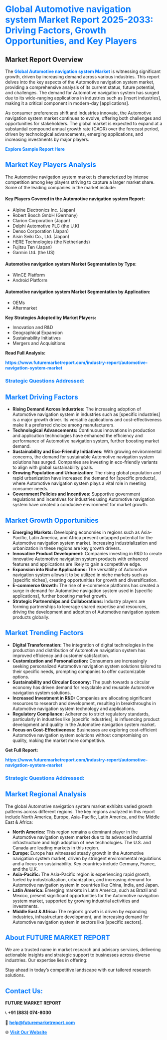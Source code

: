 <h1 style="color: #007BFF;">Global Automotive navigation system Market Report 2025-2033: Driving Factors, Growth Opportunities, and Key Players</h1>

<section id="overview">
<h2>Market Report Overview</h2>
<p>The <a href="https://www.futuremarketreport.com/industry-report/automotive-navigation-system-market" style="color: #007BFF; text-decoration: none;"><strong>Global Automotive navigation system Market</strong></a> is witnessing significant growth, driven by increasing demand across various industries. This report delves into the key aspects of the Automotive navigation system market, providing a comprehensive analysis of its current status, future potential, and challenges. The demand for Automotive navigation system has surged due to its wide-ranging applications in industries such as [insert industries], making it a critical component in modern-day [applications].</p>
<p>As consumer preferences shift and industries innovate, the Automotive navigation system market continues to evolve, offering both challenges and opportunities for stakeholders. The global market is expected to expand at a substantial compound annual growth rate (CAGR) over the forecast period, driven by technological advancements, emerging applications, and increasing investments by major players.</p>
</section>

<section id="overview">
<p><a href="https://www.futuremarketreport.com/request-sample/reportId=43471" style="color: #007BFF; text-decoration: none;"><strong>Explore Sample Report Here</strong></a></p>
</section>

<section id="key-players">
<h2 style="color: #007BFF;">Market Key Players Analysis</h2>
<p>The Automotive navigation system market is characterized by intense competition among key players striving to capture a larger market share. Some of the leading companies in the market include:</p>
<h4>Key Players Covered in the Automotive navigation system Report:</h4>
<ul><li>Alpine Electronics Inc. (Japan)</li><li>Robert Bosch GmbH (Germany)</li><li>Clarion Corporation (Japan)</li><li>Delphi Automotive PLC (the U.K)</li><li>Denso Corporation (Japan)</li><li>Aisin Seiki Co., Ltd. (Japan)</li><li>HERE Technologies (the Netherlands)</li><li>Fujitsu Ten (Japan)</li><li>Garmin Ltd. (the US)</li></ul>
<h4>Automotive navigation system Market Segmentation by Type:</h4>
<ul><li>WinCE Platform</li><li>Android Platform</li></ul>

<h4>Automotive navigation system Market Segmentation by Application:</h4>
<ul><li>OEMs</li><li>Aftermarket</li></ul>
<p><strong>Key Strategies Adopted by Market Players:</strong></p>
<ul>
<li>Innovation and R&D</li>
<li>Geographical Expansion</li>
<li>Sustainability Initiatives</li>
<li>Mergers and Acquisitions</li>
</ul>
</section>

<section>
<p><strong>Read Full Analysis: </strong></p><a href="https://www.futuremarketreport.com/industry-report/automotive-navigation-system-market" style="color: #007BFF; text-decoration: none;"><strong>https://www.futuremarketreport.com/industry-report/automotive-navigation-system-market</strong></a>
<h3 style="color: #007BFF;">Strategic Questions Addressed:</h3>
</section>

<section id="driving-factors">
<h2 style="color: #007BFF;">Market Driving Factors</h2>
<ul>
<li><strong>Rising Demand Across Industries:</strong> The increasing adoption of Automotive navigation system in industries such as [specific industries] is a major growth driver. Its versatile applications and cost-effectiveness make it a preferred choice among manufacturers.</li>
<li><strong>Technological Advancements:</strong> Continuous innovations in production and application technologies have enhanced the efficiency and performance of Automotive navigation system, further boosting market demand.</li>
<li><strong>Sustainability and Eco-Friendly Initiatives:</strong> With growing environmental concerns, the demand for sustainable Automotive navigation system solutions has surged. Companies are investing in eco-friendly variants to align with global sustainability goals.</li>
<li><strong>Growing Population and Urbanization:</strong> The rising global population and rapid urbanization have increased the demand for [specific products], where Automotive navigation system plays a vital role in meeting consumer needs.</li>
<li><strong>Government Policies and Incentives:</strong> Supportive government regulations and incentives for industries using Automotive navigation system have created a conducive environment for market growth.</li>
</ul>
</section>

<section id="growth-opportunities">
<h2 style="color: #007BFF;">Market Growth Opportunities</h2>
<ul>
<li><strong>Emerging Markets:</strong> Developing economies in regions such as Asia-Pacific, Latin America, and Africa present untapped potential for the Automotive navigation system market. Increasing industrialization and urbanization in these regions are key growth drivers.</li>
<li><strong>Innovative Product Development:</strong> Companies investing in R&D to create innovative Automotive navigation system products with enhanced features and applications are likely to gain a competitive edge.</li>
<li><strong>Expansion into Niche Applications:</strong> The versatility of Automotive navigation system allows it to be utilized in niche markets such as [specific niches], creating opportunities for growth and diversification.</li>
<li><strong>E-commerce Growth:</strong> The rise of e-commerce platforms has created a surge in demand for Automotive navigation system used in [specific applications], further boosting market growth.</li>
<li><strong>Strategic Partnerships and Collaborations:</strong> Industry players are forming partnerships to leverage shared expertise and resources, driving the development and adoption of Automotive navigation system products globally.</li>
</ul>
</section>

<section id="trending-factors">
<h2 style="color: #007BFF;">Market Trending Factors</h2>
<ul>
<li><strong>Digital Transformation:</strong> The integration of digital technologies in the production and distribution of Automotive navigation system has improved efficiency and customer satisfaction.</li>
<li><strong>Customization and Personalization:</strong> Consumers are increasingly seeking personalized Automotive navigation system solutions tailored to their specific needs, prompting companies to offer customizable options.</li>
<li><strong>Sustainability and Circular Economy:</strong> The push towards a circular economy has driven demand for recyclable and reusable Automotive navigation system solutions.</li>
<li><strong>Increased Investment in R&D:</strong> Companies are allocating significant resources to research and development, resulting in breakthroughs in Automotive navigation system technology and applications.</li>
<li><strong>Regulatory Compliance:</strong> Adherence to strict regulatory standards, particularly in industries like [specific industries], is influencing product development and quality in the Automotive navigation system market.</li>
<li><strong>Focus on Cost-Effectiveness:</strong> Businesses are exploring cost-efficient Automotive navigation system solutions without compromising on quality, making the market more competitive.</li>
</ul>
</section>

<section>
<p><strong>Get Full Report: </strong></p><a href="https://www.futuremarketreport.com/industry-report/automotive-navigation-system-market" style="color: #007BFF; text-decoration: none;"><strong>https://www.futuremarketreport.com/industry-report/automotive-navigation-system-market</strong></a>
<h3 style="color: #007BFF;">Strategic Questions Addressed:</h3>
</section>


<section id="regional-analysis">
<h2 style="color: #007BFF;">Market Regional Analysis</h2>
<p>The global Automotive navigation system market exhibits varied growth patterns across different regions. The key regions analyzed in this report include North America, Europe, Asia-Pacific, Latin America, and the Middle East & Africa:</p>
<ul>
<li><strong>North America:</strong> This region remains a dominant player in the Automotive navigation system market due to its advanced industrial infrastructure and high adoption of new technologies. The U.S. and Canada are leading markets in this region.</li>
<li><strong>Europe:</strong> Europe has witnessed steady growth in the Automotive navigation system market, driven by stringent environmental regulations and a focus on sustainability. Key countries include Germany, France, and the U.K.</li>
<li><strong>Asia-Pacific:</strong> The Asia-Pacific region is experiencing rapid growth, fueled by industrialization, urbanization, and increasing demand for Automotive navigation system in countries like China, India, and Japan.</li>
<li><strong>Latin America:</strong> Emerging markets in Latin America, such as Brazil and Mexico, present significant opportunities for the Automotive navigation system market, supported by growing industrial activities and investments.</li>
<li><strong>Middle East & Africa:</strong> The region’s growth is driven by expanding industries, infrastructure development, and increasing demand for Automotive navigation system in sectors like [specific sectors].</li>
</ul>
</section>

<footer>
<h2 style="color: #007BFF;">About FUTURE MARKET REPORT</h2>
<p>We are a trusted name in market research and advisory services, delivering actionable insights and strategic support to businesses across diverse industries. Our expertise lies in offering:</p>

<p>Stay ahead in today’s competitive landscape with our tailored research solutions.</p>

<h2 style="color: #007BFF;">Contact Us:</h2>
<p><strong>FUTURE MARKET REPORT</strong></p>
<p>📞 <strong>+91 (883) 074-8030</strong></p>
<p>📧 <strong><a href="mailto:help@futuremarketreport.com" style="color: #007BFF;">help@futuremarketreport.com</a></strong></p>
<p>🌐 <strong><a href="https://www.futuremarketreport.com/" style="color: #007BFF;">Visit Our Website</a></strong></p>
</footer>